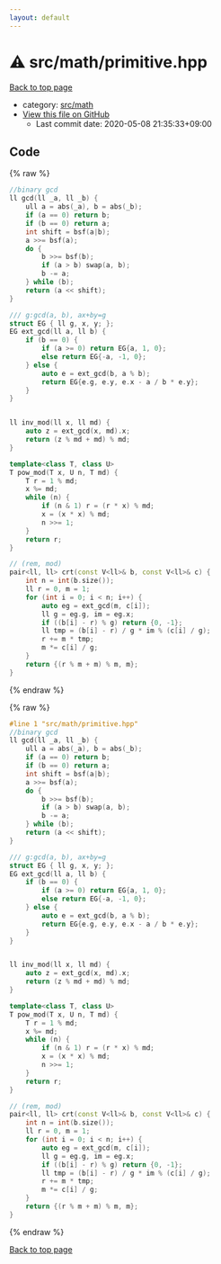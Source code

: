 ```yaml
---
layout: default
---
```


<!-- mathjax config similar to math.stackexchange -->
<script type="text/javascript" async
  src="https://cdnjs.cloudflare.com/ajax/libs/mathjax/2.7.5/MathJax.js?config=TeX-MML-AM_CHTML">
</script>
<script type="text/x-mathjax-config">
  MathJax.Hub.Config({
    TeX: { equationNumbers: { autoNumber: "AMS" }},
    tex2jax: {
      inlineMath: [ ['$','$'] ],
      processEscapes: true
    },
    "HTML-CSS": { matchFontHeight: false },
    displayAlign: "left",
    displayIndent: "2em"
  });
</script>

<script type="text/javascript" src="https://cdnjs.cloudflare.com/ajax/libs/jquery/3.4.1/jquery.min.js"></script>
<script src="https://cdn.jsdelivr.net/npm/jquery-balloon-js@1.1.2/jquery.balloon.min.js" integrity="sha256-ZEYs9VrgAeNuPvs15E39OsyOJaIkXEEt10fzxJ20+2I=" crossorigin="anonymous"></script>
<script type="text/javascript" src="../../../assets/js/copy-button.js"></script>
<link rel="stylesheet" href="../../../assets/css/copy-button.css" />


# :warning: src/math/primitive.hpp

<a href="../../../index.html">Back to top page</a>

* category: <a href="../../../index.html#fb2ef479237c7a939531a404fd0e5cb7">src/math</a>
* <a href="{{ site.github.repository_url }}/blob/master/src/math/primitive.hpp">View this file on GitHub</a>
    - Last commit date: 2020-05-08 21:35:33+09:00




## Code

<a id="unbundled"></a>
{% raw %}
```cpp
//binary gcd
ll gcd(ll _a, ll _b) {
    ull a = abs(_a), b = abs(_b);
    if (a == 0) return b;
    if (b == 0) return a;
    int shift = bsf(a|b);
    a >>= bsf(a);
    do {
        b >>= bsf(b);
        if (a > b) swap(a, b);
        b -= a;
    } while (b);
    return (a << shift);
}

/// g:gcd(a, b), ax+by=g
struct EG { ll g, x, y; };
EG ext_gcd(ll a, ll b) {
    if (b == 0) {
        if (a >= 0) return EG{a, 1, 0};
        else return EG{-a, -1, 0};
    } else {
        auto e = ext_gcd(b, a % b);
        return EG{e.g, e.y, e.x - a / b * e.y};
    }
}


ll inv_mod(ll x, ll md) {
    auto z = ext_gcd(x, md).x;
    return (z % md + md) % md;
}

template<class T, class U>
T pow_mod(T x, U n, T md) {
    T r = 1 % md;
    x %= md;
    while (n) {
        if (n & 1) r = (r * x) % md;
        x = (x * x) % md;
        n >>= 1;
    }
    return r;
}

// (rem, mod)
pair<ll, ll> crt(const V<ll>& b, const V<ll>& c) {
    int n = int(b.size());
    ll r = 0, m = 1;
    for (int i = 0; i < n; i++) {
        auto eg = ext_gcd(m, c[i]);
        ll g = eg.g, im = eg.x;
        if ((b[i] - r) % g) return {0, -1};
        ll tmp = (b[i] - r) / g * im % (c[i] / g);
        r += m * tmp;
        m *= c[i] / g;
    }
    return {(r % m + m) % m, m};
}

```
{% endraw %}

<a id="bundled"></a>
{% raw %}
```cpp
#line 1 "src/math/primitive.hpp"
//binary gcd
ll gcd(ll _a, ll _b) {
    ull a = abs(_a), b = abs(_b);
    if (a == 0) return b;
    if (b == 0) return a;
    int shift = bsf(a|b);
    a >>= bsf(a);
    do {
        b >>= bsf(b);
        if (a > b) swap(a, b);
        b -= a;
    } while (b);
    return (a << shift);
}

/// g:gcd(a, b), ax+by=g
struct EG { ll g, x, y; };
EG ext_gcd(ll a, ll b) {
    if (b == 0) {
        if (a >= 0) return EG{a, 1, 0};
        else return EG{-a, -1, 0};
    } else {
        auto e = ext_gcd(b, a % b);
        return EG{e.g, e.y, e.x - a / b * e.y};
    }
}


ll inv_mod(ll x, ll md) {
    auto z = ext_gcd(x, md).x;
    return (z % md + md) % md;
}

template<class T, class U>
T pow_mod(T x, U n, T md) {
    T r = 1 % md;
    x %= md;
    while (n) {
        if (n & 1) r = (r * x) % md;
        x = (x * x) % md;
        n >>= 1;
    }
    return r;
}

// (rem, mod)
pair<ll, ll> crt(const V<ll>& b, const V<ll>& c) {
    int n = int(b.size());
    ll r = 0, m = 1;
    for (int i = 0; i < n; i++) {
        auto eg = ext_gcd(m, c[i]);
        ll g = eg.g, im = eg.x;
        if ((b[i] - r) % g) return {0, -1};
        ll tmp = (b[i] - r) / g * im % (c[i] / g);
        r += m * tmp;
        m *= c[i] / g;
    }
    return {(r % m + m) % m, m};
}

```
{% endraw %}

<a href="../../../index.html">Back to top page</a>

